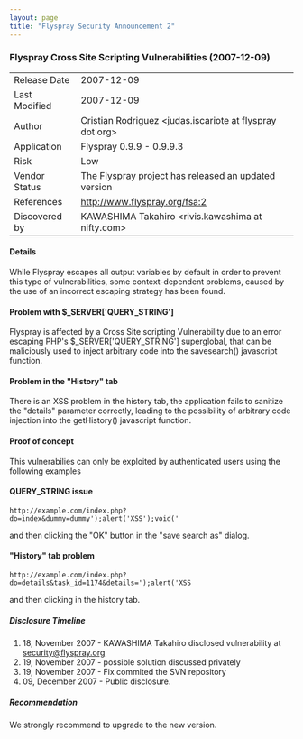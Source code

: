 ```yaml
---
layout: page
title: "Flyspray Security Announcement 2"
---
```

### Flyspray Cross Site Scripting Vulnerabilities (2007-12-09) 

|               |            |
|---------------|------------|
| Release Date  | 2007-12-09 |
| Last Modified | 2007-12-09 |
| Author        | Cristian Rodriguez <judas.iscariote at flyspray dot org> |
| Application   | Flyspray 0.9.9 - 0.9.9.3 |
| Risk          | Low |
| Vendor Status | The Flyspray project has released an updated version |
| References    | http://www.flyspray.org/fsa:2|
| Discovered by | KAWASHIMA Takahiro <rivis.kawashima at nifty.com> |

#### Details

While Flyspray escapes all output variables by default in order to prevent this type of vulnerabilities, some context-dependent problems, caused by the use  of an incorrect escaping strategy has been found.

#### Problem with $\_SERVER['QUERY\_STRING']

Flyspray is affected by a Cross Site scripting Vulnerability due to an error escaping PHP's $_SERVER['QUERY_STRING'] superglobal, that can be maliciously used to inject arbitrary code into the savesearch() javascript function.

#### Problem in the "History" tab 

There is an XSS problem in the history tab, the application fails to sanitize the "details" parameter correctly, leading to the possibility of arbitrary code injection into the getHistory() javascript function.

#### Proof of concept

This vulnerabilies can only be exploited by authenticated users using the following examples

#### QUERY_STRING issue

```
http://example.com/index.php?do=index&dummy=dummy');alert('XSS');void('
```

and then clicking the "OK" button in the "save search as" dialog.

#### "History" tab problem 
 
```
http://example.com/index.php?do=details&task_id=1174&details=');alert('XSS
```
and then clicking in the history tab.


##### Disclosure Timeline

  1. 18, November 2007 - KAWASHIMA Takahiro disclosed vulnerability at security@flyspray.org
  2. 19, November 2007 - possible solution discussed privately
  3. 19, November 2007 - Fix commited the SVN repository
  4. 09, December 2007 - Public disclosure.

##### Recommendation

We strongly recommend to upgrade to the new version.
